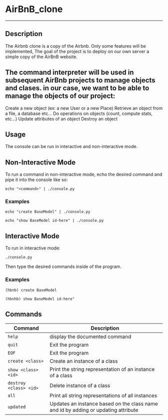 # AirBnB_clone

---
## Description
The Airbnb clone is a copy of the Airbnb. Only some features will be implemented, The goal of the project is to deploy on our own server a simple copy of the AirBnB website.

## The command interpreter will be used in subsequent AirBnb projects to manage objects and clases. in our case, we want to be able to manage the objects of our project:

Create a new object (ex: a new User or a new Place)
Retrieve an object from a file, a database etc…
Do operations on objects (count, compute stats, etc…)
Update attributes of an object
Destroy an object
  
## Usage
The console can be run in interactive and non-interactive mode.

## Non-Interactive Mode

To run a command in non-interactive mode, echo the desired command and pipe it into the console like so:
```
echo "<command>" | ./console.py
```
### Examples
```
echo "create BaseModel" | ./console.py
```

```
echo "show BaseModel id-here" | ./console.py
```

## Interactive Mode

To run in interactive mode:

```
./console.py
```
Then type the desired commands inside of the program.

### Examples

```
(hbnb) create BaseModel
```

```
(hbnhb) show BaseModel id-here"
```

## Commands

Command | Description
--- | ---
`help` | display the documented command
`quit` | Exit the program
`EOF` | Exit the program
`create <class>` | Create an instance of a class
`show <class> <id>` | Print the string representation of an instance of a class
`destroy <class> <id>` | Delete instance of a class
`all` | Print all string representations of all instances
`updated` | Updates an instance based on the class name and id by adding or updating attribute

